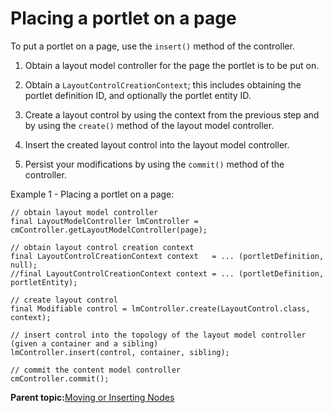 # Placing a portlet on a page

To put a portlet on a page, use the `insert()` method of the controller.

1.  Obtain a layout model controller for the page the portlet is to be put on.

2.  Obtain a `LayoutControlCreationContext`; this includes obtaining the portlet definition ID, and optionally the portlet entity ID.

3.  Create a layout control by using the context from the previous step and by using the `create()` method of the layout model controller.

4.  Insert the created layout control into the layout model controller.

5.  Persist your modifications by using the `commit()` method of the controller.


Example 1 - Placing a portlet on a page:

```
// obtain layout model controller
final LayoutModelController lmController = cmController.getLayoutModelController(page);

// obtain layout control creation context
final LayoutControlCreationContext context   = ... (portletDefinition, null);
//final LayoutControlCreationContext context = ... (portletDefinition, portletEntity);

// create layout control
final Modifiable control = lmController.create(LayoutControl.class, context);

// insert control into the topology of the layout model controller (given a container and a sibling)
lmController.insert(control, container, sibling);

// commit the content model controller
cmController.commit();
```

**Parent topic:**[Moving or Inserting Nodes](../dev/ctrlrapit_mvnsrt_nodes.md)

